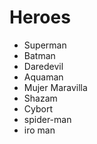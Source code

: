 # Heroes

* Superman
* Batman
* Daredevil
* Aquaman
* Mujer Maravilla
* Shazam
* Cybort
* spider-man
* iro man
